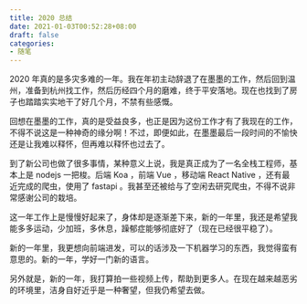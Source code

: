 ```yaml
---
title: 2020 总结
date: 2021-01-03T00:52:28+08:00
draft: false
categories:
- 随笔
---
```


2020 年真的是多灾多难的一年。我在年初主动辞退了在墨墨的工作，然后回到温州，准备到杭州找工作，然后历经四个月的磨难，终于平安落地。现在也找到了房子也踏踏实实地干了好几个月，不禁有些感慨。

回想在墨墨的工作，真的是受益良多，也正是因为这份工作才有了我现在的工作，不得不说这是一种神奇的缘分啊！不过，即便如此，在墨墨最后一段时间的不愉快还是让我难以释怀，但再难以释怀也过去了。

到了新公司也做了很多事情，某种意义上说，我是真正成为了一名全栈工程师，基本上是 nodejs 一把梭。后端 Koa ，前端 Vue ，移动端 React Native ，还有最近完成的爬虫，使用了 fastapi 。我甚至还被给与了空闲去研究爬虫，不得不说非常感谢公司的栽培。

这一年工作上是慢慢好起来了，身体却是逐渐差下来，新的一年里，我还是希望我能多多运动，少加班，多休息，躁郁症能够彻底好了（现在已经很平稳了）。

新的一年里，我更想向前端进发，可以的话涉及一下机器学习的东西，我觉得蛮有意思的。新的一年，学好一门新的语言。

另外就是，新的一年，我打算拍一些视频上传，帮助到更多人。在现在越来越恶劣的环境里，洁身自好近乎是一种奢望，但我仍希望去做。
